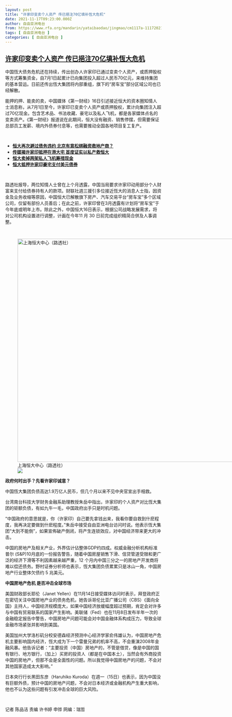 ```yaml
---
layout: post
title: "许家印变卖个人资产 传已挹注70亿填补恆大危机"
date: 2021-11-17T09:23:00.000Z
author: 自由亚洲电台
from: https://www.rfa.org/mandarin/yataibaodao/jingmao/cm1117a-11172021042116.html
tags: [ 自由亚洲电台 ]
categories: [ 自由亚洲电台 ]
---
```

<!--1637140980000-->
[许家印变卖个人资产 传已挹注70亿填补恆大危机](https://www.rfa.org/mandarin/yataibaodao/jingmao/cm1117a-11172021042116.html)
------

<div>
<p>中国恆大债务危机还在持续，传出创办人许家印已通过变卖个人资产，或质押股权等方式筹集资金，自7月1日起累计已向集团投入超过人民币70亿元，来维持集团的基本营运。日前还传出恆大集团将内部重组，旗下的“房车宝”部分区域公司也已经解散。</p><p>能押的押、能卖的卖，中国媒体《第一财经》16日引述接近恒大的资本圈知情人士消息称，从7月1日至今，许家印已变卖个人资产或质押股权，累计向集团注入超过70亿现金。包含艺术品、书法收藏、豪宅以及私人飞机，都是各家媒体点名的变卖资产。《第一财经》报道说在此期间，恒大没有融资、销售停摆，但需要保证总部员工发薪、境内外债券付息等，也需要推动全国各地项目复工复产。</p><p><br/></p><ul><li class="p2"><span class="result-title"><a class="state-published" href="https://www.rfa.org/mandarin/yataibaodao/jingmao/gl-11112021113752.html"><strong>恒大再次避过债务违约 北京有意松绑融资救地产商？</strong></a></span></li><li class="p2"><span class="result-title"> <a class="state-published" href="https://www.rfa.org/mandarin/Xinwen/wul1110e-11102021070056.html"><strong>传媒揭许家印抵押在港大宅 首度证实以私产救恒大</strong></a> </span> <span class="discreet"> <span> <span class="searchresultdate"> </span></span></span></li><li class="p2"><span class="result-title"> <a class="state-published" href="https://www.rfa.org/mandarin/Xinwen/1-11062021113123.html"><strong>恒大卖掉两架私人飞机筹措现金</strong></a> </span> <span class="discreet"> <span> <span class="searchresultdate"> </span></span></span></li><li class="p2"><span class="discreet"><span class="result-title"> <a class="state-published" href="https://www.rfa.org/mandarin/Xinwen/2-10292021075819.html"><strong>恒大抵押许家印豪宅支付美元债券</strong></a></span></span></li></ul><p><br/></p><p>路透社报导，两位知情人士曾在上个月透露，中国当局要求许家印动用部分个人财富来支付给债券持有人的款项。财联社週三援引多位接近恆大的消息人士指，因资金及业务收缩等原因，中国恒大已解散旗下房产、汽车交易平台“房车宝”多个区域公司，仅留有部份人员善后；在此之前，许家印曾在3月透露有计划将“房车宝”于今年底或明年上市。除此之外，中国恒大16日表示，根据公司战略发展需求，将对公司机构设置进行调整，计画在今年11 月 30 日前完成组织精简合併及人事调整。</p><p><br/></p><p><figure class="image-richtext image-inline captioned" style="width:1280px;"><img alt="上海恒大中心（路透社）" height="720" src="https://www.rfa.org/mandarin/yataibaodao/jingmao/cm1117a-11172021042116.html/2021-09-24t050729z_653440321_rc22wp9etb1g_rtrmadp_3_china-evergrande-debt.jpg/@@images/0fad2f54-229f-4adb-a64f-3385225cbdae.jpeg" title="2021-09-24T050729Z_653440321_RC22WP9ETB1G_RTRMADP_3_CHINA-EVERGRANDE-DEBT.jpg" width="1280"/><figcaption class="image-caption">上海恒大中心（路透社）</figcaption><small></small><div id="zoomattribute"><a data-caption="上海恒大中心（路透社）" data-fancybox="" href="https://www.rfa.org/mandarin/yataibaodao/jingmao/cm1117a-11172021042116.html/2021-09-24t050729z_653440321_rc22wp9etb1g_rtrmadp_3_china-evergrande-debt.jpg" id="single_image" title="上海恒大中心（路透社）"><img src="/++plone++rfa-resources/img/icon-zoom.png"/></a></div></figure></p><p><strong>政府何时出手？先看许家印诚意？</strong></p><p>中国恆大集团负债高达1.9万亿人民币，但几个月以来不见中央官宣出手相救。</p><p>台湾南台科技大学财务金融系助理教授朱岳中指出，许家印的个人资产对比恆大集团的钜额负债，有如九牛一毛，中国政府出手只是时机问题。</p><p>“中国政府的意思就是，你（许家印）自己要先拿钱出来，我看你要自救到什麽程度，我再决定要做到什麽程度。”朱岳中接受自由亚洲电台访问时说。他表示恆大集团“大到不能倒”，如果宣佈破产倒闭，将产生连锁效应，对中国经济带来更大的冲击。</p><p>中国的房地产及相关产业，外界估计佔整体GDP约四成。权威金融分析机构标准普尔 (S&amp;P)10月底的一份报告警告，随着中国房屋销售下滑、信贷管道受限和更广泛的经济下滑等不利因素越来越严重，12 个月内中国三分之一的房地产开发商将难以偿还债务。野村证券分析师也表示，恆大集团负债累累只是冰山一角，中国房地产行业整体欠债约 5 兆美元。</p><p><strong>中国房地产危机 是否冲击全球市场</strong></p><p>美国财政部长耶伦（Janet Yellen）在11月14日接受媒体访问时表示，拜登政府正在密切关注中国房地产业的债务危机，她告诉哥伦比亚广播公司（CBS）《面向全国》主持人，中国经济规模庞大，如果中国经济放缓幅度超过预期，肯定会对许多与中国有贸易联系的国家产生影响。美联储（Fed）也在11月8日发布半年一次的金融稳定报告中警告，中国房地产问题可能会对中国金融体系构成压力，导致全球金融市场紧张并影响到美国。</p><p>美国加州大学洛杉矶分校安德森经济预测中心经济学家俞伟雄认为，中国房地产危机主要影响国内经济，恆大成为下一个雷曼兄弟的机率不高，不会重演2008年金融风暴。他告诉记者：“主要投资（中国）房地产的，不管是借贷，像是中国的国有银行、地方银行，（加上）买房的投资人（都是在中国本土），当然会有外商投资中国的房地产，但那不会是全面性的问题。所以我觉得中国房地产的问题，不会对其他国家造成太大影响。”</p><p>日本央行行长黑田东彦（Haruhiko Kuroda）在週一（15日）也表示，因为中国没有巨额外债，预计中国的房地产问题，不会对日本经济或金融机构产生重大影响，他也不认为这些问题有引发冲击全球的巨大风险。</p><p><br/></p><p>记者 陈品洁 责编 许书婷 申铧 网编：瑞哲</p>
</div>
